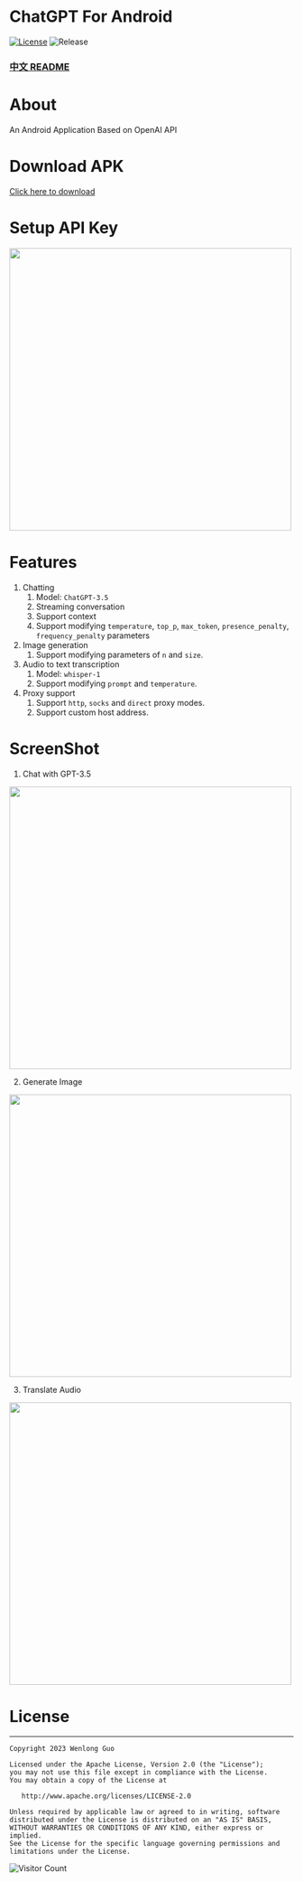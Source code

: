 # ChatGPT For Android

[![License](https://img.shields.io/badge/License-Apache--2.0-brightgreen.svg)](https://github.com/Wenlong-Guo/ChatGPT-For-Android/blob/master/license)
![Release](https://img.shields.io/github/v/release/Wenlong-Guo/ChatGPT-For-Android?include_prereleases)

### [中文 README](README-zh.md)

# About
An Android Application Based on OpenAI API

# Download APK
[Click here to download](https://github.com/Wenlong-Guo/ChatGPT-For-Android/releases)

# Setup API Key
<img src="https://raw.githubusercontent.com/Wenlong-Guo/open-assets/main/img/blog/setting.jpg" width=500/>

# Features

1. Chatting
    1. Model: `ChatGPT-3.5`
    2. Streaming conversation
    3. Support context
    4. Support modifying `temperature`, `top_p`, `max_token`, `presence_penalty`, `frequency_penalty` parameters
2. Image generation
    1. Support modifying parameters of `n` and `size`.
3. Audio to text transcription
    1. Model: `whisper-1`
    2. Support modifying `prompt` and `temperature`.
4. Proxy support
    1. Support `http`, `socks` and `direct` proxy modes.
    2. Support custom host address.
   
# ScreenShot
1. Chat with GPT-3.5

<img src="https://raw.githubusercontent.com/Wenlong-Guo/open-assets/main/img/blog/chat.gif" width=500/>

2. Generate Image

<img src="https://raw.githubusercontent.com/Wenlong-Guo/open-assets/main/img/blog/image.gif" width=500/>

3. Translate Audio

<img src="https://raw.githubusercontent.com/Wenlong-Guo/open-assets/main/img/blog/translation.gif" width=500/>

# License
-------

    Copyright 2023 Wenlong Guo

    Licensed under the Apache License, Version 2.0 (the "License");
    you may not use this file except in compliance with the License.
    You may obtain a copy of the License at

       http://www.apache.org/licenses/LICENSE-2.0

    Unless required by applicable law or agreed to in writing, software
    distributed under the License is distributed on an "AS IS" BASIS,
    WITHOUT WARRANTIES OR CONDITIONS OF ANY KIND, either express or implied.
    See the License for the specific language governing permissions and
    limitations under the License.

![Visitor Count](https://profile-counter.glitch.me/Wenlong-Guo/count.svg)
